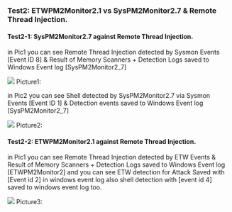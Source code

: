 ### Test2: ETWPM2Monitor2.1 vs SysPM2Monitor2.7 & Remote Thread Injection.

#### Test2-1: SysPM2Monitor2.7 against Remote Thread Injection.

in Pic1 you can see Remote Thread Injection detected by Sysmon Events [Event ID 8] & Result of Memory Scanners + Detection Logs saved to Windows Event log [SysPM2Monitor2_7]

   ![](https://github.com/DamonMohammadbagher/ETWProcessMon2/blob/main/ETWPM2Monitor2.1_vs_SysPM2Monitor2.7/Pictures/4-2.png)
       Picture1:
       
in Pic2 you can see Shell detected by SysPM2Monitor2.7 via Sysmon Events [Event ID 1] & Detection events saved to Windows Event log [SysPM2Monitor2_7]

   ![](https://github.com/DamonMohammadbagher/ETWProcessMon2/blob/main/ETWPM2Monitor2.1_vs_SysPM2Monitor2.7/Pictures/4-1.png)
       Picture2:
       
#### Test2-2: ETWPM2Monitor2.1 against Remote Thread Injection.

in Pic1 you can see Remote Thread Injection detected by ETW Events & Result of Memory Scanners + Detection Logs saved to Windows Event log [ETWPM2Monitor2]
and you can see ETW detection for Attack Saved with [Event id 2] in windows event log also shell detection with [event id 4] saved to windows event log too.

   ![](https://github.com/DamonMohammadbagher/ETWProcessMon2/blob/main/ETWPM2Monitor2.1_vs_SysPM2Monitor2.7/Pictures/4-3.png)
       Picture3:
